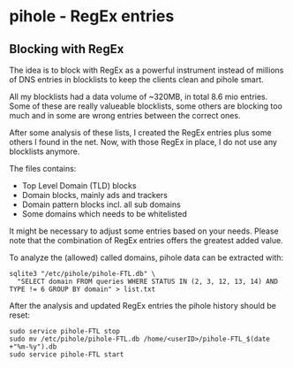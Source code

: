 # pihole - RegEx entries
## Blocking with RegEx
The idea is to block with RegEx as a powerful instrument instead of millions of DNS entries in blocklists to keep the clients clean and pihole smart.

All my blocklists had a data volume of ~320MB, in total 8.6 mio entries. Some of these are really valueable blocklists,
some others are blocking too much and in some are wrong entries between the correct ones.

After some analysis of these lists, I created the RegEx entries plus some others I found in the net.
Now, with those RegEx in place, I do not use any blocklists anymore.

The files contains:
- Top Level Domain (TLD) blocks
- Domain blocks, mainly ads and trackers
- Domain pattern blocks incl. all sub domains
- Some domains which needs to be whitelisted

It might be necessary to adjust some entries based on your needs. Please note that the combination of RegEx entries offers the greatest added value.

To analyze the (allowed) called domains, pihole data can be extracted with:
```shell
sqlite3 "/etc/pihole/pihole-FTL.db" \
  "SELECT domain FROM queries WHERE STATUS IN (2, 3, 12, 13, 14) AND TYPE != 6 GROUP BY domain" > list.txt
```

After the analysis and updated RegEx entries the pihole history should be reset:
```shell
sudo service pihole-FTL stop
sudo mv /etc/pihole/pihole-FTL.db /home/<userID>/pihole-FTL_$(date +"%m-%y").db
sudo service pihole-FTL start
```
